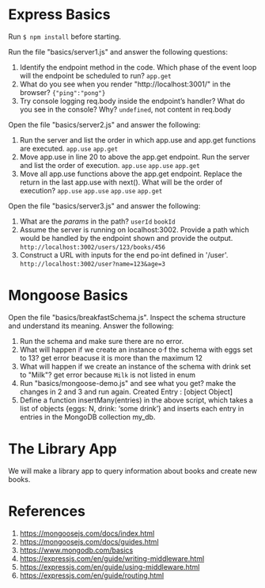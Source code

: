 # Express Basics

Run `$ npm install` before starting.

Run the file "basics/server1.js" and answer the following questions:

1. Identify the endpoint method in the code. Which phase of the event loop will the endpoint be scheduled to run?
   `app.get`
2. What do you see when you render "http://localhost:3001/" in the browser?
   `{"ping":"pong"}`
3. Try console logging req.body inside the endpoint’s handler? What do you see in the console? Why?
   `undefined`, not content in req.body

Open the file "basics/server2.js" and answer the following:

1. Run the server and list the order in which app.use and app.get functions are executed.
   `app.use` `app.get`
2. Move app.use in line 20 to above the app.get endpoint. Run the server and list the order of execution.
   `app.use` `app.use` `app.get`
3. Move all app.use functions above the app.get endpoint. Replace the return in the last app.use with next(). What will be the order of execution?
   `app.use` `app.use` `app.use` `app.get`

Open the file "basics/server3.js" and answer the following:

1. What are the _params_ in the path?
   `userId` `bookId`
2. Assume the server is running on localhost:3002. Provide a path which would be handled by the endpoint shown and provide the output.
   `http://localhost:3002/users/123/books/456`
3. Construct a URL with inputs for the end po·int defined in '/user'.
   `http://localhost:3002/user?name=123&age=3`

# Mongoose Basics

Open the file "basics/breakfastSchema.js". Inspect the schema structure and understand its meaning. Answer the following:

1. Run the schema and make sure there are no error.
2. What will happen if we create an instance o·f the schema with eggs set to 13?
   get error beacuse it is more than the maximum 12
3. What will happen if we create an instance of the schema with drink set to "Milk"?
   get error because `Milk` is not listed in enum
4. Run "basics/mongoose-demo.js" and see what you get? make the changes in 2 and 3 and run again.
   Created Entry : [object Object]
5. Define a function insertMany(entries) in the above script, which takes a list of objects {eggs: N, drink: ‘some drink’} and inserts each entry in entries in the MongoDB collection my_db.

# The Library App

We will make a library app to query information about books and create new books.

# References

1. https://mongoosejs.com/docs/index.html
2. https://mongoosejs.com/docs/guides.html
3. https://www.mongodb.com/basics
4. https://expressjs.com/en/guide/writing-middleware.html
5. https://expressjs.com/en/guide/using-middleware.html
6. https://expressjs.com/en/guide/routing.html
